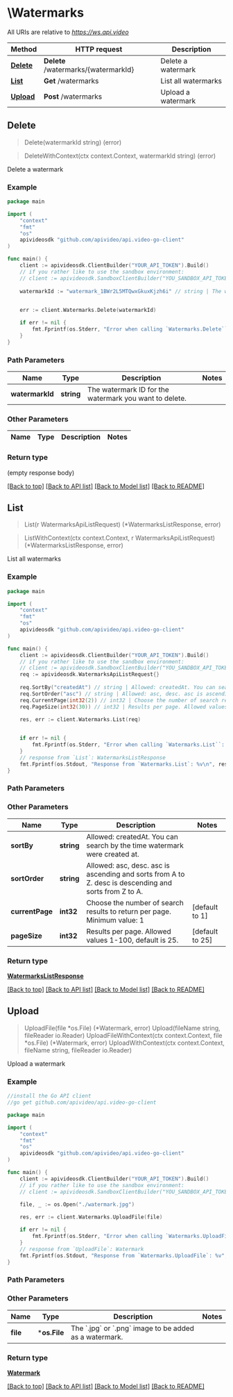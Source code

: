 # \Watermarks

All URIs are relative to *https://ws.api.video*

Method | HTTP request | Description
------------- | ------------- | -------------
[**Delete**](Watermarks.md#Delete) | **Delete** /watermarks/{watermarkId} | Delete a watermark
[**List**](Watermarks.md#List) | **Get** /watermarks | List all watermarks
[**Upload**](Watermarks.md#Upload) | **Post** /watermarks | Upload a watermark



## Delete

> Delete(watermarkId string) (error)

> DeleteWithContext(ctx context.Context, watermarkId string) (error)


Delete a watermark



### Example

```go
package main

import (
    "context"
    "fmt"
    "os"
    apivideosdk "github.com/apivideo/api.video-go-client"
)

func main() {
    client := apivideosdk.ClientBuilder("YOUR_API_TOKEN").Build()
    // if you rather like to use the sandbox environment:
    // client := apivideosdk.SandboxClientBuilder("YOU_SANDBOX_API_TOKEN").Build()
        
    watermarkId := "watermark_1BWr2L5MTQwxGkuxKjzh6i" // string | The watermark ID for the watermark you want to delete.

    
    err := client.Watermarks.Delete(watermarkId)

    if err != nil {
        fmt.Fprintf(os.Stderr, "Error when calling `Watermarks.Delete``: %v\n", err)
    }
}
```
### Path Parameters


Name | Type | Description  | Notes
------------- | ------------- | ------------- | -------------
**watermarkId** | **string** | The watermark ID for the watermark you want to delete. | 

### Other Parameters



Name | Type | Description  | Notes
------------- | ------------- | ------------- | -------------

### Return type

 (empty response body)

[[Back to top]](#) [[Back to API list]](../README.md#documentation-for-api-endpoints)
[[Back to Model list]](../README.md#documentation-for-models)
[[Back to README]](../README.md)


## List

> List(r WatermarksApiListRequest) (*WatermarksListResponse, error)


> ListWithContext(ctx context.Context, r WatermarksApiListRequest) (*WatermarksListResponse, error)



List all watermarks



### Example

```go
package main

import (
    "context"
    "fmt"
    "os"
    apivideosdk "github.com/apivideo/api.video-go-client"
)

func main() {
    client := apivideosdk.ClientBuilder("YOUR_API_TOKEN").Build()
    // if you rather like to use the sandbox environment:
    // client := apivideosdk.SandboxClientBuilder("YOU_SANDBOX_API_TOKEN").Build()
    req := apivideosdk.WatermarksApiListRequest{}
    
    req.SortBy("createdAt") // string | Allowed: createdAt. You can search by the time watermark were created at.
    req.SortOrder("asc") // string | Allowed: asc, desc. asc is ascending and sorts from A to Z. desc is descending and sorts from Z to A.
    req.CurrentPage(int32(2)) // int32 | Choose the number of search results to return per page. Minimum value: 1 (default to 1)
    req.PageSize(int32(30)) // int32 | Results per page. Allowed values 1-100, default is 25. (default to 25)

    res, err := client.Watermarks.List(req)
    

    if err != nil {
        fmt.Fprintf(os.Stderr, "Error when calling `Watermarks.List``: %v\n", err)
    }
    // response from `List`: WatermarksListResponse
    fmt.Fprintf(os.Stdout, "Response from `Watermarks.List`: %v\n", res)
}
```
### Path Parameters



### Other Parameters



Name | Type | Description  | Notes
------------- | ------------- | ------------- | -------------
**sortBy** | **string** | Allowed: createdAt. You can search by the time watermark were created at. | 
**sortOrder** | **string** | Allowed: asc, desc. asc is ascending and sorts from A to Z. desc is descending and sorts from Z to A. | 
**currentPage** | **int32** | Choose the number of search results to return per page. Minimum value: 1 | [default to 1]
**pageSize** | **int32** | Results per page. Allowed values 1-100, default is 25. | [default to 25]

### Return type

[**WatermarksListResponse**](WatermarksListResponse.md)

[[Back to top]](#) [[Back to API list]](../README.md#documentation-for-api-endpoints)
[[Back to Model list]](../README.md#documentation-for-models)
[[Back to README]](../README.md)


## Upload

> UploadFile(file *os.File) (*Watermark, error)
> Upload(fileName string, fileReader io.Reader)
> UploadFileWithContext(ctx context.Context, file *os.File) (*Watermark, error)
> UploadWithContext(ctx context.Context, fileName string, fileReader io.Reader)

Upload a watermark



### Example
```go
//install the Go API client
//go get github.com/apivideo/api.video-go-client

package main

import (
    "context"
    "fmt"
    "os"
    apivideosdk "github.com/apivideo/api.video-go-client"
)

func main() {
    client := apivideosdk.ClientBuilder("YOUR_API_TOKEN").Build()
    // if you rather like to use the sandbox environment:
    // client := apivideosdk.SandboxClientBuilder("YOU_SANDBOX_API_TOKEN").Build()

    file, _ := os.Open("./watermark.jpg")
    
    res, err := client.Watermarks.UploadFile(file)

    if err != nil {
        fmt.Fprintf(os.Stderr, "Error when calling `Watermarks.UploadFile``: %v", err)
    }
    // response from `UploadFile`: Watermark
    fmt.Fprintf(os.Stdout, "Response from `Watermarks.UploadFile`: %v", res)
}
```
### Path Parameters



### Other Parameters



Name | Type | Description  | Notes
------------- | ------------- | ------------- | -------------
**file** | ***os.File** | The &#x60;.jpg&#x60; or &#x60;.png&#x60; image to be added as a watermark. | 

### Return type

[**Watermark**](Watermark.md)

[[Back to top]](#) [[Back to API list]](../README.md#documentation-for-api-endpoints)
[[Back to Model list]](../README.md#documentation-for-models)
[[Back to README]](../README.md)

